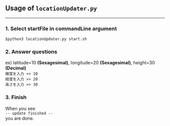 ## Usage of `locationUpdater.py`
---
### 1. Select startFile in commandLine argument
`$python3 locationUpdater.py start.sh`

### 2. Answer questions
ex) latitude=10 **(Sexagesimal)**, longitude=20 **(Sexagesimal)**, height=30 **(Decimal)** <br>
`緯度を入力 >> 10` <br>
`経度を入力 >> 20`<br>
`高さを入力 >> 30`<br>

### 3. Finish
When you see <br> `-- update finished --`<br> you are done.
